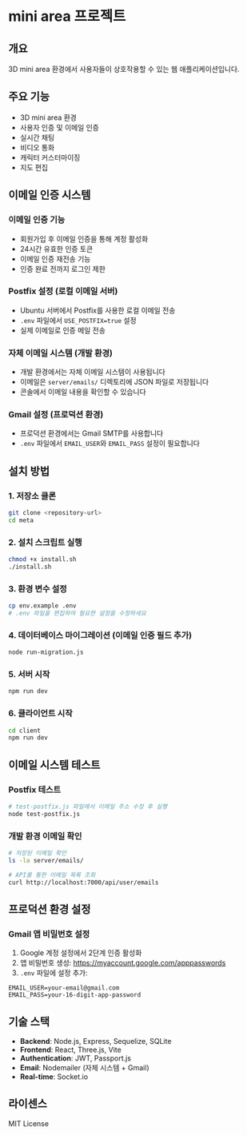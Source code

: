 # mini area 프로젝트

## 개요
3D mini area 환경에서 사용자들이 상호작용할 수 있는 웹 애플리케이션입니다.

## 주요 기능
- 3D mini area 환경
- 사용자 인증 및 이메일 인증
- 실시간 채팅
- 비디오 통화
- 캐릭터 커스터마이징
- 지도 편집

## 이메일 인증 시스템

### 이메일 인증 기능
- 회원가입 후 이메일 인증을 통해 계정 활성화
- 24시간 유효한 인증 토큰
- 이메일 인증 재전송 기능
- 인증 완료 전까지 로그인 제한

### Postfix 설정 (로컬 이메일 서버)
- Ubuntu 서버에서 Postfix를 사용한 로컬 이메일 전송
- `.env` 파일에서 `USE_POSTFIX=true` 설정
- 실제 이메일로 인증 메일 전송

### 자체 이메일 시스템 (개발 환경)
- 개발 환경에서는 자체 이메일 시스템이 사용됩니다
- 이메일은 `server/emails/` 디렉토리에 JSON 파일로 저장됩니다
- 콘솔에서 이메일 내용을 확인할 수 있습니다

### Gmail 설정 (프로덕션 환경)
- 프로덕션 환경에서는 Gmail SMTP를 사용합니다
- `.env` 파일에서 `EMAIL_USER`와 `EMAIL_PASS` 설정이 필요합니다

## 설치 방법

### 1. 저장소 클론
```bash
git clone <repository-url>
cd meta
```

### 2. 설치 스크립트 실행
```bash
chmod +x install.sh
./install.sh
```

### 3. 환경 변수 설정
```bash
cp env.example .env
# .env 파일을 편집하여 필요한 설정을 수정하세요
```

### 4. 데이터베이스 마이그레이션 (이메일 인증 필드 추가)
```bash
node run-migration.js
```

### 5. 서버 시작
```bash
npm run dev
```

### 6. 클라이언트 시작
```bash
cd client
npm run dev
```

## 이메일 시스템 테스트

### Postfix 테스트
```bash
# test-postfix.js 파일에서 이메일 주소 수정 후 실행
node test-postfix.js
```

### 개발 환경 이메일 확인
```bash
# 저장된 이메일 확인
ls -la server/emails/

# API를 통한 이메일 목록 조회
curl http://localhost:7000/api/user/emails
```

## 프로덕션 환경 설정

### Gmail 앱 비밀번호 설정
1. Google 계정 설정에서 2단계 인증 활성화
2. 앱 비밀번호 생성: https://myaccount.google.com/apppasswords
3. `.env` 파일에 설정 추가:
```
EMAIL_USER=your-email@gmail.com
EMAIL_PASS=your-16-digit-app-password
```

## 기술 스택
- **Backend**: Node.js, Express, Sequelize, SQLite
- **Frontend**: React, Three.js, Vite
- **Authentication**: JWT, Passport.js
- **Email**: Nodemailer (자체 시스템 + Gmail)
- **Real-time**: Socket.io

## 라이센스
MIT License 